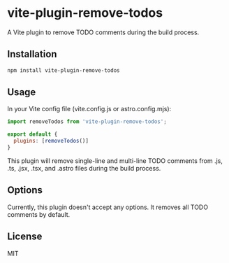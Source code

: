 # vite-plugin-remove-todos

A Vite plugin to remove TODO comments during the build process.

## Installation

```bash
npm install vite-plugin-remove-todos
```

## Usage

In your Vite config file (vite.config.js or astro.config.mjs):

```javascript
import removeTodos from 'vite-plugin-remove-todos';

export default {
  plugins: [removeTodos()]
}
```

This plugin will remove single-line and multi-line TODO comments from .js, .ts, .jsx, .tsx, and .astro files during the build process.

## Options

Currently, this plugin doesn't accept any options. It removes all TODO comments by default.

## License

MIT
